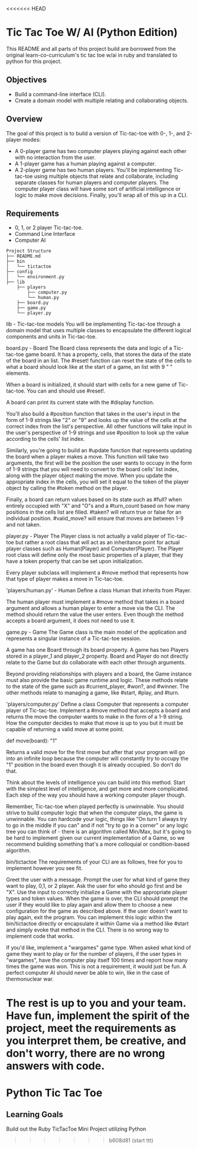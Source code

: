<<<<<<< HEAD
# Tic Tac Toe W/ AI (Python Edition)
This README and all parts of this project build are borrowed from the original learn-co-curriculum's tic tac toe w/ai in ruby and translated to python for this project.

## Objectives
* Build a command-line interface (CLI).
* Create a domain model with multiple relating and collaborating objects.

## Overview
The goal of this project is to build a version of Tic-tac-toe with 0-, 1-, and 2-player modes:

* A 0-player game has two computer players playing against each other with no interaction from the user.
* A 1-player game has a human playing against a computer.
* A 2-player game has two human players.
You'll be implementing Tic-tac-toe using multiple objects that relate and collaborate, including separate classes for human players and computer players. The computer player class will have some sort of artificial intelligence or logic to make move decisions. Finally, you'll wrap all of this up in a CLI.

## Requirements
* 0, 1, or 2 player Tic-tac-toe.
* Command Line Interface
* Computer AI
```
Project Structure
├── README.md
├── bin
│   └── tictactoe
├── config
│   └── environment.py
├── lib
    ├── players
        ├── computer.py
        └── human.py
    ├── board.py
    ├── game.py
    └── player.py
```

lib - Tic-tac-toe models
You will be implementing Tic-tac-toe through a domain model that uses multiple classes to encapsulate the different logical components and units in Tic-tac-toe.

board.py - Board
The Board class represents the data and logic of a Tic-tac-toe game board. It has a property, cells, that stores the data of the state of the board in an list. The #reset! function can reset the state of the cells to what a board should look like at the start of a game, an list with 9 " " elements.

When a board is initialized, it should start with cells for a new game of Tic-tac-toe. You can and should use #reset!.

A board can print its current state with the #display function.

You'll also build a #position function that takes in the user's input in the form of 1-9 strings like "2" or "9" and looks up the value of the cells at the correct index from the list's perspective. All other functions will take input in the user's perspective of 1-9 strings and use #position to look up the value according to the cells' list index.

Similarly, you're going to build an #update function that represents updating the board when a player makes a move. This function will take two arguments, the first will be the position the user wants to occupy in the form of 1-9 strings that you will need to convert to the board cells' list index, along with the player object making the move. When you update the appropriate index in the cells, you will set it equal to the token of the player object by calling the #token method on the player.

Finally, a board can return values based on its state such as #full? when entirely occupied with "X" and "O"s and a #turn_count based on how many positions in the cells list are filled. #taken? will return true or false for an individual position. #valid_move? will ensure that moves are between 1-9 and not taken.

player.py - Player
The Player class is not actually a valid player of Tic-tac-toe but rather a root class that will act as an inheritance point for actual player classes such as Human(Player) and Computer(Player). The Player root class will define only the most basic properties of a player, that they have a token property that can be set upon initialization.

Every player subclass will implement a #move method that represents how that type of player makes a move in Tic-tac-toe.

'players/human.py' - Human
Define a class Human that inherits from Player. 

The human player must implement a #move method that takes in a board argument and allows a human player to enter a move via the CLI. The method should return the value the user enters. Even though the method accepts a board argument, it does not need to use it.

game.py - Game
The Game class is the main model of the application and represents a singular instance of a Tic-tac-toe session.

A game has one Board through its board property.
A game has two Players stored in a player_1 and player_2 property.
Board and Player do not directly relate to the Game but do collaborate with each other through arguments.

Beyond providing relationships with players and a board, the Game instance must also provide the basic game runtime and logic. These methods relate to the state of the game such as #current_player, #won?, and #winner. The other methods relate to managing a game, like #start, #play, and #turn.

'players/computer.py'
Define a class Computer that represents a computer player of Tic-tac-toe. Implement a #move method that accepts a board and returns the move the computer wants to make in the form of a 1-9 string. How the computer decides to make that move is up to you but it must be capable of returning a valid move at some point.

def move(board):
  "1"

Returns a valid move for the first move but after that your program will go into an infinite loop because the computer will constantly try to occupy the "1" position in the board even though it is already occupied. So don't do that.

Think about the levels of intelligence you can build into this method. Start with the simplest level of intelligence, and get more and more complicated. Each step of the way you should have a working computer player though.

Remember, Tic-tac-toe when played perfectly is unwinnable. You should strive to build computer logic that when the computer plays, the game is unwinnable. You can hardcode your logic, things like "On turn 1 always try to go in the middle if you can" and if not "try to go in a corner" or any logic tree you can think of - there is an algorithm called Min/Max, but it's going to be hard to implement given our current implementation of a Game, so we recommend building something that's a more colloquial or condition-based algorithm.

bin/tictactoe
The requirements of your CLI are as follows, free for you to implement however you see fit.

Greet the user with a message.
Prompt the user for what kind of game they want to play, 0,1, or 2 player.
Ask the user for who should go first and be "X".
Use the input to correctly initialize a Game with the appropriate player types and token values.
When the game is over, the CLI should prompt the user if they would like to play again and allow them to choose a new configuration for the game as described above. If the user doesn't want to play again, exit the program.
You can implement this logic within the bin/tictactoe directly or encapsulate it within Game via a method like #start and simply evoke that method in the CLI. There is no wrong way to implement code that works.

If you'd like, implement a "wargames" game type. When asked what kind of game they want to play or for the number of players, if the user types in "wargames", have the computer play itself 100 times and report how many times the game was won. This is not a requirement, it would just be fun. A perfect computer AI should never be able to win, like in the case of thermonuclear war.

The rest is up to you and your team. Have fun, implement the spirit of the project, meet the requirements as you interpret them, be creative, and don't worry, there are no wrong answers with code.
=======
# Python Tic Tac Toe

## Learning Goals

Build out the Ruby TicTacToe Mini Project utilizing Python
>>>>>>> b608d81 (start ttt)
